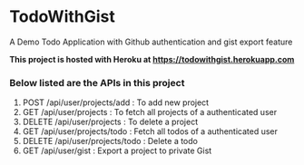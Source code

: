 # TodoWithGist
A Demo Todo Application with Github authentication and gist export feature

**This project is hosted with Heroku at https://todowithgist.herokuapp.com**

### Below listed are the APIs in this project
1. POST /api/user/projects/add : To add new project
2. GET /api/user/projects : To fetch all projects of a authenticated user
3. DELETE /api/user/projects : To delete a project
4. GET /api/user/projects/todo : Fetch all todos of a authenticated user
5. DELETE /api/user/projects/todo : Delete a todo
6. GET /api/user/gist : Export a project to private Gist
